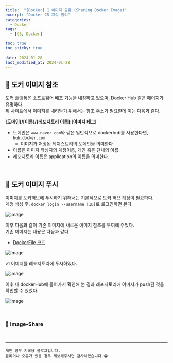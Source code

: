 ```yaml
---
title:  "[Docker] 🐋 이미지 공유 (Sharing Docker Image)"
excerpt: "Docker CS 지식 정리"
categories:
  - Docker
tags:
  - [CS, Docker]

toc: true
toc_sticky: true
 
date: 2024-01-28
last_modified_at: 2024-01-28
---
```


## 📖 도커 이미지 참조

도커 플랫폼은 소프트웨어 배포 기능을 내장하고 있으며, Docker Hub 같은 페이지가 유명하다.  
위 사이트에서 이미지를 내려받기 위해서는 참조 주소가 필요한데 이는 다음과 같다.  

**[도메인]/[이름]/[레포지토리 이름]:[이미지 태그]**

 - 도메인은 `www.naver.com`와 같은 일반적으로 dockerhub를 사용한다면, `hub.docker.com`
   - 이미지가 저장된 레지스트리의 도메인을 의미한다
 - 이름은 이미지 작성자의 계정이름, 개인 혹은 단체의 이름
 - 레포지토리 이름은 application의 이름을 의미한다.  

<br>

## 📖 도커 이미지 푸시

이미지를 도커허브에 푸시하기 위해서는 기본적으로 도커 허브 계정이 필요하다.  
계정 생성 후,  `docker login --username [ID]`로 로그인하면 된다.  

![image](https://github.com/yyechan0602/yyechan0602.github.io/assets/37824506/2743cd15-df57-412d-852a-94487810383f)

이후 다음과 같이 기존 이미지에 새로운 이미지 참조를 부여해 주었다.  
기존 이미지는 내용은 다음과 같다

 - [DockerFile 코드](https://github.com/sixeyed/diamol/tree/master/ch04/exercises/image-gallery)  

![image](https://github.com/yyechan0602/yyechan0602.github.io/assets/37824506/9e4af6ed-63d1-439e-b1cf-7a588f352479)

v1 이미지를 레포지토리에 푸시하였다.  

![image](https://github.com/yyechan0602/yyechan0602.github.io/assets/37824506/5e920e8e-f69b-417c-83bc-cb4f134a75d7)

이후 내 dockerHub에 들어가서 확인해 본 결과 레포지토리애 이미지가 push된 것을 확인할 수 있었다.  

![image](https://github.com/yyechan0602/yyechan0602.github.io/assets/37824506/a7714d9b-cdca-4e09-b65d-fc956fc59c02)

<br>

### 🍄 Image-Share

<br>

***
    개인 공부 기록용 블로그입니다.
    틀리거나 오류가 있을 경우 제보해주시면 감사하겠습니다.😁